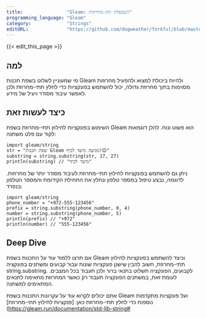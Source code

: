 ```yaml
---
title:                "Gleam: השכפלת תת-מחרוזות"
programming_language: "Gleam"
category:             "Strings"
editURL:              "https://github.com/dogweather/forkful/blob/master/content/he/gleam/extracting-substrings.md"
---
```


{{< edit_this_page >}}

## למה

מי שמעוניין לשלוט בשפת תכנות Gleam ולהיות ביכולת למצוא ולהפעיל מחרוזות מסוימות בתוך מחרוזת גדולה, יכול להשתמש בפונקציות כדי לחלץ תתי-מחרוזת ולכן לאפשר עיבוד מסודר ויעיל של מידע.

## כיצד לעשות זאת

השימוש בפונקציות לחילוץ תתי-מחרוזת בשפת Gleam הוא פשוט ונוח. להלן דוגמאות לקוד עם פלט משתנה:

```Gleam
import gleam/string
str = "שפת תכנות Gleam מגיעה מיעד לכיף!😊"
substring = string.substring(str, 17, 27)
println(substring) // "מיעד לכיף"
```

ניתן גם להשתמש בפונקציות לחילוץ תתי-מחרוזת לעיבוד מסודר יותר של מחרוזות. לדוגמה, נבצע טיפול במספר טלפון ונחלץ את התחילת הקידומת והמספר הטלפון בנפרד:

```Gleam
import gleam/string
phone_number = "+972-555-123456"
prefix = string.substring(phone_number, 0, 4)
number = string.substring(phone_number, 5)
println(prefix) // "+972"
println(number) // "555-123456"
```

## Deep Dive

אם תרצו ללמוד עוד על התכנות בשפת Gleam וכיצד להשתמש בפונקציות לחילוץ תתי-מחרוזת, חשוב להבין שישנן פונקציות שונות עבור קבועים ומשתנים בפונקציה string.substring. לקבועים, הפונקציה תשלוט בתנאי ברור ולכן תעבוד בכל המצבים. לעומת זאת, במשתנים הפונקציה תעבוד רק כאשר המחרוזת מתאימה לתנאים המתאימים למשתנה.

אתם יכולים לקרוא עוד על עקרונות התכנות בשפת Gleam ועל פונקציות מתקדמות נוספות כדי לחלץ תתי-מחרוזת כאן: [פנקציות לחילוץ תתי-מחרוזת](https://gleam.run/documentation/std-lib-string#